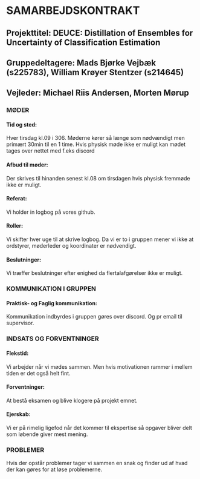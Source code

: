 # SAMARBEJDSKONTRAKT
## Projekttitel: DEUCE: Distillation of Ensembles for Uncertainty of Classification Estimation
## Gruppedeltagere: Mads Bjørke Vejbæk (s225783), William Krøyer Stentzer (s214645)
## Vejleder: Michael Riis Andersen, Morten Mørup

### MØDER

#### Tid og sted:

Hver tirsdag kl.09 i 306. Møderne kører så længe som nødvændigt men primært 30min til en 1 time. Hvis physisk møde ikke er muligt kan mødet tages over nettet med f.eks discord

#### Afbud til møder:
Der skrives til hinanden senest kl.08 om tirsdagen hvis physisk fremmøde ikke er muligt.

#### Referat:
Vi holder in logbog på vores github.

#### Roller: 
Vi skifter hver uge til at skrive logbog. Da vi er to i gruppen mener vi ikke at ordstyrer, møderleder og koordinater er nødvendigt.

#### Beslutninger:
Vi træffer beslutninger efter enighed da flertalafgørelser ikke er muligt.

### KOMMUNIKATION I GRUPPEN
#### Praktisk- og Faglig kommunikation:
Kommunikation indbyrdes i gruppen gøres over discord. Og pr email til supervisor.

### INDSATS OG FORVENTNINGER
#### Flekstid:
Vi arbejder når vi mødes sammen. Men hvis motivationen rammer i mellem tiden er det også helt fint.

#### Forventninger:
At bestå eksamen og blive klogere på projekt emnet.

#### Ejerskab: 
Vi er på rimelig ligefod når det kommer til ekspertise så opgaver bliver delt som løbende giver mest mening. 

### PROBLEMER
Hvis der opstår problemer tager vi sammen en snak og finder ud af hvad der kan gøres for at løse problemerne.


